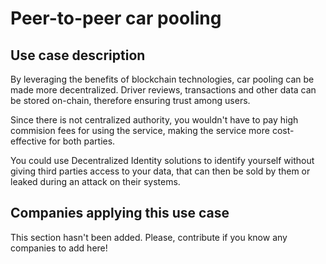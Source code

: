 # Peer-to-peer car pooling

## Use case description
By leveraging the benefits of blockchain technologies, car pooling can be made more decentralized.
Driver reviews, transactions and other data can be stored on-chain, therefore ensuring trust among users.

Since there is not centralized authority, you wouldn't have to pay high commision fees for using the service, making the service more cost-effective for both parties.

You could use Decentralized Identity solutions to identify yourself without giving third parties access to your data, that can then be sold by them or leaked during an attack on their systems.

## Companies applying this use case
This section hasn't been added. Please, contribute if you know any companies to add here!
